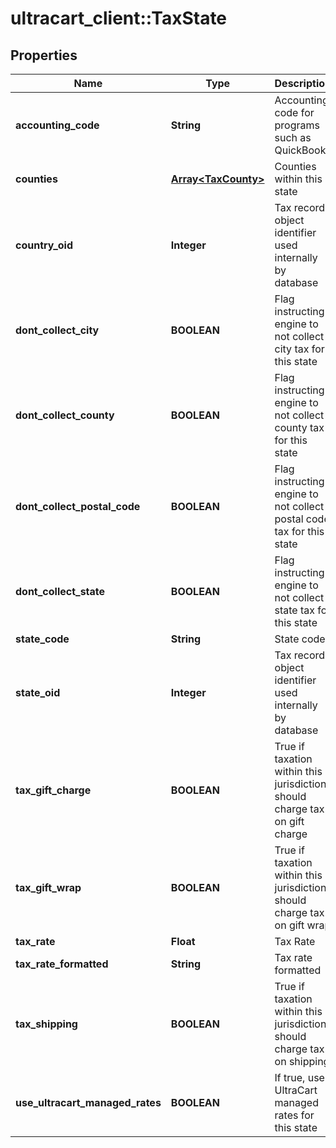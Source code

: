 # ultracart_client::TaxState

## Properties
Name | Type | Description | Notes
------------ | ------------- | ------------- | -------------
**accounting_code** | **String** | Accounting code for programs such as QuickBooks | [optional] 
**counties** | [**Array&lt;TaxCounty&gt;**](TaxCounty.md) | Counties within this state | [optional] 
**country_oid** | **Integer** | Tax record object identifier used internally by database | [optional] 
**dont_collect_city** | **BOOLEAN** | Flag instructing engine to not collect city tax for this state | [optional] 
**dont_collect_county** | **BOOLEAN** | Flag instructing engine to not collect county tax for this state | [optional] 
**dont_collect_postal_code** | **BOOLEAN** | Flag instructing engine to not collect postal code tax for this state | [optional] 
**dont_collect_state** | **BOOLEAN** | Flag instructing engine to not collect state tax for this state | [optional] 
**state_code** | **String** | State code | [optional] 
**state_oid** | **Integer** | Tax record object identifier used internally by database | [optional] 
**tax_gift_charge** | **BOOLEAN** | True if taxation within this jurisdiction should charge tax on gift charge | [optional] 
**tax_gift_wrap** | **BOOLEAN** | True if taxation within this jurisdiction should charge tax on gift wrap | [optional] 
**tax_rate** | **Float** | Tax Rate | [optional] 
**tax_rate_formatted** | **String** | Tax rate formatted | [optional] 
**tax_shipping** | **BOOLEAN** | True if taxation within this jurisdiction should charge tax on shipping | [optional] 
**use_ultracart_managed_rates** | **BOOLEAN** | If true, use UltraCart managed rates for this state | [optional] 



